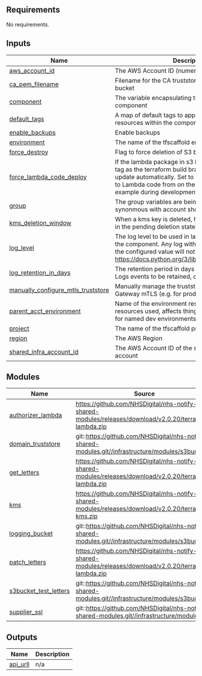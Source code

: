<!-- BEGIN_TF_DOCS -->
<!-- markdownlint-disable -->
<!-- vale off -->

## Requirements

No requirements.
## Inputs

| Name | Description | Type | Default | Required |
|------|-------------|------|---------|:--------:|
| <a name="input_aws_account_id"></a> [aws\_account\_id](#input\_aws\_account\_id) | The AWS Account ID (numeric) | `string` | n/a | yes |
| <a name="input_ca_pem_filename"></a> [ca\_pem\_filename](#input\_ca\_pem\_filename) | Filename for the CA truststore file within the s3 bucket | `string` | `null` | no |
| <a name="input_component"></a> [component](#input\_component) | The variable encapsulating the name of this component | `string` | `"supapi"` | no |
| <a name="input_default_tags"></a> [default\_tags](#input\_default\_tags) | A map of default tags to apply to all taggable resources within the component | `map(string)` | `{}` | no |
| <a name="input_enable_backups"></a> [enable\_backups](#input\_enable\_backups) | Enable backups | `bool` | `false` | no |
| <a name="input_environment"></a> [environment](#input\_environment) | The name of the tfscaffold environment | `string` | n/a | yes |
| <a name="input_force_destroy"></a> [force\_destroy](#input\_force\_destroy) | Flag to force deletion of S3 buckets | `bool` | `false` | no |
| <a name="input_force_lambda_code_deploy"></a> [force\_lambda\_code\_deploy](#input\_force\_lambda\_code\_deploy) | If the lambda package in s3 has the same commit id tag as the terraform build branch, the lambda will not update automatically. Set to True if making changes to Lambda code from on the same commit for example during development | `bool` | `false` | no |
| <a name="input_group"></a> [group](#input\_group) | The group variables are being inherited from (often synonmous with account short-name) | `string` | n/a | yes |
| <a name="input_kms_deletion_window"></a> [kms\_deletion\_window](#input\_kms\_deletion\_window) | When a kms key is deleted, how long should it wait in the pending deletion state? | `string` | `"30"` | no |
| <a name="input_log_level"></a> [log\_level](#input\_log\_level) | The log level to be used in lambda functions within the component. Any log with a lower severity than the configured value will not be logged: https://docs.python.org/3/library/logging.html#levels | `string` | `"INFO"` | no |
| <a name="input_log_retention_in_days"></a> [log\_retention\_in\_days](#input\_log\_retention\_in\_days) | The retention period in days for the Cloudwatch Logs events to be retained, default of 0 is indefinite | `number` | `0` | no |
| <a name="input_manually_configure_mtls_truststore"></a> [manually\_configure\_mtls\_truststore](#input\_manually\_configure\_mtls\_truststore) | Manually manage the truststore used for API Gateway mTLS (e.g. for prod environment) | `bool` | `false` | no |
| <a name="input_parent_acct_environment"></a> [parent\_acct\_environment](#input\_parent\_acct\_environment) | Name of the environment responsible for the acct resources used, affects things like DNS zone. Useful for named dev environments | `string` | `"main"` | no |
| <a name="input_project"></a> [project](#input\_project) | The name of the tfscaffold project | `string` | n/a | yes |
| <a name="input_region"></a> [region](#input\_region) | The AWS Region | `string` | n/a | yes |
| <a name="input_shared_infra_account_id"></a> [shared\_infra\_account\_id](#input\_shared\_infra\_account\_id) | The AWS Account ID of the shared infrastructure account | `string` | `"000000000000"` | no |
## Modules

| Name | Source | Version |
|------|--------|---------|
| <a name="module_authorizer_lambda"></a> [authorizer\_lambda](#module\_authorizer\_lambda) | https://github.com/NHSDigital/nhs-notify-shared-modules/releases/download/v2.0.20/terraform-lambda.zip | n/a |
| <a name="module_domain_truststore"></a> [domain\_truststore](#module\_domain\_truststore) | git::https://github.com/NHSDigital/nhs-notify-shared-modules.git//infrastructure/modules/s3bucket | v2.0.17 |
| <a name="module_get_letters"></a> [get\_letters](#module\_get\_letters) | https://github.com/NHSDigital/nhs-notify-shared-modules/releases/download/v2.0.20/terraform-lambda.zip | n/a |
| <a name="module_kms"></a> [kms](#module\_kms) | https://github.com/NHSDigital/nhs-notify-shared-modules/releases/download/v2.0.20/terraform-kms.zip | n/a |
| <a name="module_logging_bucket"></a> [logging\_bucket](#module\_logging\_bucket) | git::https://github.com/NHSDigital/nhs-notify-shared-modules.git//infrastructure/modules/s3bucket | v2.0.17 |
| <a name="module_patch_letters"></a> [patch\_letters](#module\_patch\_letters) | https://github.com/NHSDigital/nhs-notify-shared-modules/releases/download/v2.0.20/terraform-lambda.zip | n/a |
| <a name="module_s3bucket_test_letters"></a> [s3bucket\_test\_letters](#module\_s3bucket\_test\_letters) | git::https://github.com/NHSDigital/nhs-notify-shared-modules.git//infrastructure/modules/s3bucket | v2.0.20 |
| <a name="module_supplier_ssl"></a> [supplier\_ssl](#module\_supplier\_ssl) | git::https://github.com/NHSDigital/nhs-notify-shared-modules.git//infrastructure/modules/ssl | v2.0.17 |
## Outputs

| Name | Description |
|------|-------------|
| <a name="output_api_urll"></a> [api\_urll](#output\_api\_urll) | n/a |
<!-- vale on -->
<!-- markdownlint-enable -->
<!-- END_TF_DOCS -->
